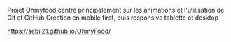Projet Ohmyfood centré principalement sur les animations et l'utilisation de Git et GitHub
Création en mobile first, puis responsive tablette et desktop

https://sebil21.github.io/OhmyFood/
